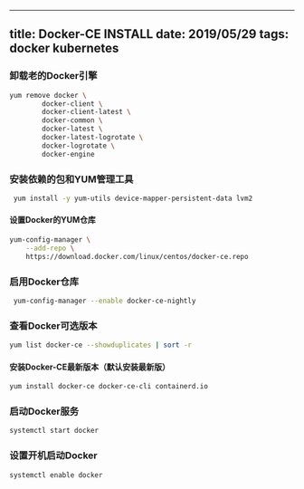 
---
title: Docker-CE INSTALL
date: 2019/05/29
tags: 
   docker
   kubernetes
---

### 卸载老的Docker引擎

```bash
yum remove docker \
        docker-client \
        docker-client-latest \
        docker-common \
        docker-latest \
        docker-latest-logrotate \
        docker-logrotate \
        docker-engine
```

### 安装依赖的包和YUM管理工具

```bash
 yum install -y yum-utils device-mapper-persistent-data lvm2
```
#### 设置Docker的YUM仓库

```bash
yum-config-manager \
    --add-repo \
    https://download.docker.com/linux/centos/docker-ce.repo
```

### 启用Docker仓库

```bash
 yum-config-manager --enable docker-ce-nightly
```

### 查看Docker可选版本

```bash
yum list docker-ce --showduplicates | sort -r
```

#### 安装Docker-CE最新版本（默认安装最新版）

```bash
yum install docker-ce docker-ce-cli containerd.io
```

### 启动Docker服务

```bash
systemctl start docker
```
### 设置开机启动Docker

```bash
systemctl enable docker
```


